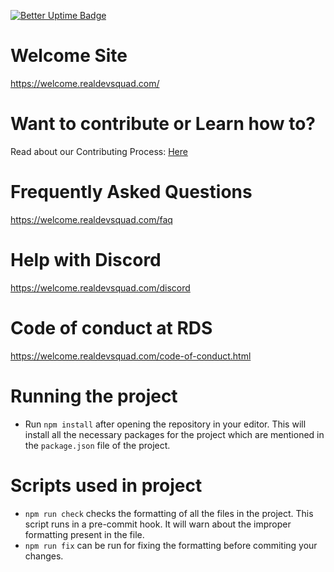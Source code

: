 [![Better Uptime Badge](https://betteruptime.com/status-badges/v1/monitor/5hux.svg)](https://betteruptime.com/?utm_source=status_badge)

# Welcome Site

https://welcome.realdevsquad.com/

# Want to contribute or Learn how to?

Read about our Contributing Process: [Here](CONTRIBUTING.md)

# Frequently Asked Questions

https://welcome.realdevsquad.com/faq

# Help with Discord

https://welcome.realdevsquad.com/discord

# Code of conduct at RDS

https://welcome.realdevsquad.com/code-of-conduct.html

# Running the project

- Run `npm install` after opening the repository in your editor. This will install all the necessary packages for the project which are mentioned in the `package.json` file of the project.

# Scripts used in project

- `npm run check` checks the formatting of all the files in the project. This script runs in a pre-commit hook. It will warn about the improper formatting present in the file.
- `npm run fix` can be run for fixing the formatting before commiting your changes. 
